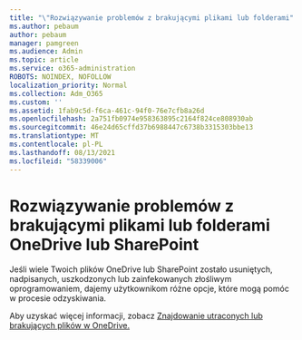 ```yaml
---
title: "\"Rozwiązywanie problemów z brakującymi plikami lub folderami"
ms.author: pebaum
author: pebaum
manager: pamgreen
ms.audience: Admin
ms.topic: article
ms.service: o365-administration
ROBOTS: NOINDEX, NOFOLLOW
localization_priority: Normal
ms.collection: Adm_O365
ms.custom: ''
ms.assetid: 1fab9c5d-f6ca-461c-94f0-76e7cfb8a26d
ms.openlocfilehash: 2a751fb0974e958363895c2164f824ce808930ab
ms.sourcegitcommit: 46e24d65cffd37b6988447c6738b3315303bbe13
ms.translationtype: MT
ms.contentlocale: pl-PL
ms.lasthandoff: 08/13/2021
ms.locfileid: "58339006"
---
```

# <a name="troubleshooting-missing-files-or-folders-in-onedrive-or-sharepoint"></a>Rozwiązywanie problemów z brakującymi plikami lub folderami OneDrive lub SharePoint

Jeśli wiele Twoich plików OneDrive lub SharePoint zostało usuniętych, nadpisanych, uszkodzonych lub zainfekowanych złośliwym oprogramowaniem, dajemy użytkownikom różne opcje, które mogą pomóc w procesie odzyskiwania.

Aby uzyskać więcej informacji, zobacz [Znajdowanie utraconych lub brakujących plików w OneDrive.](https://go.microsoft.com/fwlink/?linkid=2110768)
